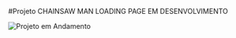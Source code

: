 #Projeto CHAINSAW MAN LOADING PAGE EM DESENVOLVIMENTO

<img src="https://gifdb.com/images/high/chainsaw-man-cute-pochita-qisyjfw3itkbixo2.gif" alt="Projeto em Andamento"> 
